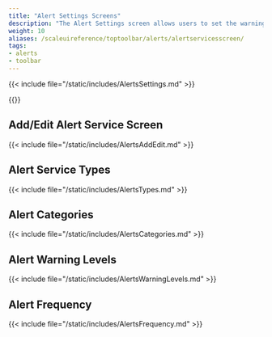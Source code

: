 ```yaml
---
title: "Alert Settings Screens"
description: "The Alert Settings screen allows users to set the warning levels and frequency of alerts."
weight: 10
aliases: /scaleuireference/toptoolbar/alerts/alertservicesscreen/
tags:
- alerts
- toolbar
---
```


{{< include file="/static/includes/AlertsSettings.md" >}}

{{<include file="/static/includes/addcolumnorganizer.md">}}

## Add/Edit Alert Service Screen

{{< include file="/static/includes/AlertsAddEdit.md" >}}

## Alert Service Types

{{< include file="/static/includes/AlertsTypes.md" >}}

## Alert Categories

{{< include file="/static/includes/AlertsCategories.md" >}}
## Alert Warning Levels

{{< include file="/static/includes/AlertsWarningLevels.md" >}}

## Alert Frequency

{{< include file="/static/includes/AlertsFrequency.md" >}}
